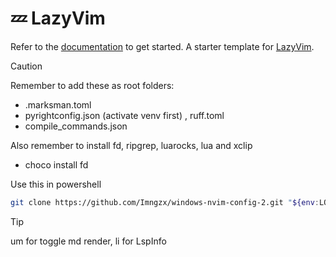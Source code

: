 # 💤 LazyVim

Refer to the [documentation](https://lazyvim.github.io/installation) to get started.
A starter template for [LazyVim](https://github.com/LazyVim/LazyVim).

> [!CAUTION]
> Remember to add these as root folders:

- .marksman.toml
- pyrightconfig.json (activate venv first) , ruff.toml
- compile_commands.json

Also remember to install fd, ripgrep, luarocks, lua and xclip

* choco install fd

Use this in powershell

```sh
git clone https://github.com/Imngzx/windows-nvim-config-2.git "${env:LOCALAPPDATA}\nvim"

```

> [!TIP]
> <leader> um for toggle md render, <leader> li for LspInfo
